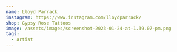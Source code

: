 ```yaml
---
name: Lloyd Parrack
instagram: https://www.instagram.com/lloydparrack/
shop: Gypsy Rose Tattoos
image: /assets/images/screenshot-2023-01-24-at-1.39.07-pm.png
tags:
  - artist
---
```

